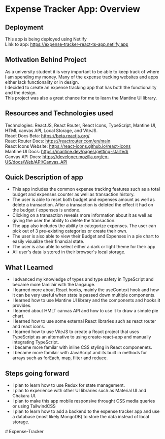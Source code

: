 # Expense Tracker App: Overview

## Deployment
This app is being deployed using Netlify  
Link to app: https://expense-tracker-react-ts-app.netlify.app

## Motivation Behind Project 
As a university student it is very important to be able to keep track of where I am spending my money. Many of the expense tracking websites and apps
either lack functionality or in design.  
I decided to create an expense tracking app that has both the functionality and the design.  
This project was also a great chance for me to learn the Mantine UI library.

## Resources and Technologies used
Technologies: ReactJS, React Router, React Icons, TypeScript, Mantine UI, HTML canvas API, Local Storage, and ViteJS.  
React Docs Beta: https://beta.reactjs.org/  
React Router Docs: https://reactrouter.com/en/main  
React Icons Website: https://react-icons.github.io/react-icons  
Mantine UI Docs: https://mantine.dev/pages/getting-started/  
Canvas API Docs: https://developer.mozilla.org/en-US/docs/Web/API/Canvas_API  

## Quick Description of app
<ul>
<li>This app includes the common expense tracking features such as a total budget and expenses counter as well as transaction history.   </li>
<li>The user is able to reset both budget and expenses amount as well as delete a transaction. After a transaction is deleted the effect it had on the budget / expenses is undone.  </li>
<li>Clicking on a transaction reveals more information about it as well as giving the user the ability to delete the transaction.  </li>
<li>The app also includes the ability to categorize expenses. The user can pick out of 3 pre-existing categories or create their own.  </li>
<li>The user is also able to view their Budget and Expenses in a pie chart to easily visualize their financial state.  </li>
<li>The user is also able to select either a dark or light theme for their app.  </li>
<li>All user's data is stored in their browser's local storage.  </li>
</ul>

## What I Learned
<ul>
<li>I advanced my knowledge of types and type safety in TypeScript and became more familair with the langauge.  </li>
<li>I learned more about React hooks, mainly the useContext hook and how it can be very useful when state is passed down multiple components.  </li>
<li>I learned how to use Mantine UI library and the components and hooks it provides.  </li>
<li>I learned about HMLT canvas API and how to use it to draw a simple pie chart.  </li>
<li>I learned how to use some external React libraries such as react router and react icons.  </li>
<li>I learned how to use ViteJS to create a React project that uses TypeScript as an alternative to using create-react-app and manually integrating TypeScript.  </li>
<li>I became more familar with inline CSS styling in React componenets.  </li>
<li>I became more familair with JavaScript and its built in methods for arrays such as forEach, map, filter and reduce.  </li>
</ul>

## Steps going forward
<ul>
<li>I plan to learn how to use Redux for state management.  </li>
<li>I plan to experience with other UI libraries such as Material UI and Chakara UI.  </li>
<li>I plan to make this app mobile responsive throught CSS media queries or using TailwindCSS  </li>
<li>I plan to learn how to add a backend to the expense tracker app and use a database (most likely MongoDB) to store the data instead of local storage.  </li>
</ul>
#   E x p e n s e - T r a c k e r  
 